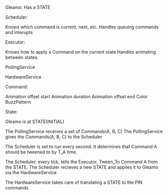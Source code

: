 Gleamo:
  Has a STATE

Scheduler:

  Knows which command is current, next, etc.
  Handles queuing commands and interupts

Executor:

  Knows how to apply a Command on the current state
  Handles animating between states.

PollingService

HardwareService

Command:

  Animation offset start
  Animation duration
  Animation offset end
  Color
  BuzzPattern

State:


Gleamo is at STATE(INITIAL)

The PollingService receives a set of Commands(A, B, C)
The PollingService gives the Commands(A, B, C) to the Scheduler

The Scheduler is set to run every second. It determines
that Command A should be tweened to by T_A time.

The Scheduler, every tick, tells the Executor, Tween_To
Command A from the STATE. The Scheduler recieves a new STATE
and applies it to Gleamo via the HardwareService

The HardwareService takes care of translating a STATE to
the PIN commands

